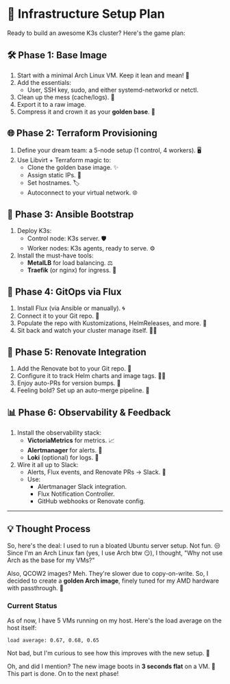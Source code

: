 # 🚀 Infrastructure Setup Plan

Ready to build an awesome K3s cluster? Here's the game plan:

## 🛠️ Phase 1: Base Image

1. Start with a minimal Arch Linux VM. Keep it lean and mean! 🐧
2. Add the essentials:
   - User, SSH key, sudo, and either systemd-networkd or netctl.
3. Clean up the mess (cache/logs). 🧹
4. Export it to a raw image.
5. Compress it and crown it as your **golden base**. 👑

## 🌐 Phase 2: Terraform Provisioning

1. Define your dream team: a 5-node setup (1 control, 4 workers). 🖥️
2. Use Libvirt + Terraform magic to:
   - Clone the golden base image. ✨
   - Assign static IPs. 📡
   - Set hostnames. 🏷️
   - Autoconnect to your virtual network. 🌐

## 🤖 Phase 3: Ansible Bootstrap

1. Deploy K3s:
   - Control node: K3s server. 🛡️
   - Worker nodes: K3s agents, ready to serve. ⚙️
2. Install the must-have tools:
   - **MetalLB** for load balancing. ⚖️
   - **Traefik** (or nginx) for ingress. 🚪

## 🔄 Phase 4: GitOps via Flux

1. Install Flux (via Ansible or manually). 🌀
2. Connect it to your Git repo. 🔗
3. Populate the repo with Kustomizations, HelmReleases, and more. 📂
4. Sit back and watch your cluster manage itself. 🧙‍♂️

## 🤖 Phase 5: Renovate Integration

1. Add the Renovate bot to your Git repo. 🤖
2. Configure it to track Helm charts and image tags. 🕵️‍♀️
3. Enjoy auto-PRs for version bumps. 🔄
4. Feeling bold? Set up an auto-merge pipeline. 🚀

## 📊 Phase 6: Observability & Feedback

1. Install the observability stack:
   - **VictoriaMetrics** for metrics. 📈
   - **Alertmanager** for alerts. 🚨
   - **Loki** (optional) for logs. 📜
2. Wire it all up to Slack:
   - Alerts, Flux events, and Renovate PRs → Slack. 💬
   - Use:
     - Alertmanager Slack integration.
     - Flux Notification Controller.
     - GitHub webhooks or Renovate config.

---

## 💡 Thought Process

So, here's the deal: I used to run a bloated Ubuntu server setup. Not fun. 😒  
Since I'm an Arch Linux fan (yes, I use Arch btw 😏), I thought, "Why not use Arch as the base for my VMs?"

Also, QCOW2 images? Meh. They're slower due to copy-on-write. So, I decided to create a **golden Arch image**, finely tuned for my AMD hardware with passthrough. 🎯

### Current Status

As of now, I have 5 VMs running on my host. Here's the load average on the host itself:

```
load average: 0.67, 0.68, 0.65
```

Not bad, but I'm curious to see how this improves with the new setup. 🤔

Oh, and did I mention? The new image boots in **3 seconds flat** on a VM. 🚀  
This part is done. On to the next phase!